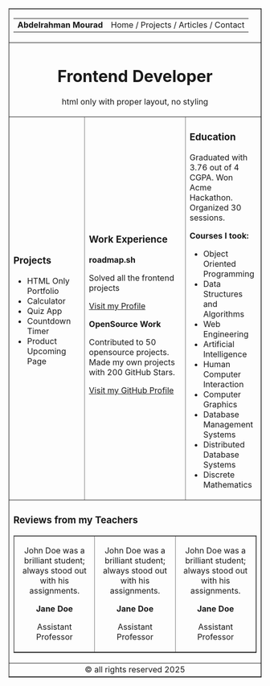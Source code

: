 <!-- https://roadmap.sh/projects/basic-html-website -->
<!DOCTYPE html>
<html lang="en">
<head>
    <meta charset="UTF-8">
    <meta name="viewport" content="width=device-width, initial-scale=1.0">
    <title>Basic HTML Website</title>
</head>
<body>
    <table border="1" cellspacing="0" cellpadding="10" width="100%">
        <tr>
            <td colspan="3">
                <table width="100%">
                    <tr>
                        <td><b>Abdelrahman Mourad</b></td>
                        <td align="right">
                            Home / Projects / Articles / Contact
                        </td>
                    </tr>
                </table>
            </td>
        </tr>
        <tr>
            <td colspan="3" align="center">
                <h1>Frontend Developer</h1>
                <p>html only with proper layout, no styling</p>
            </td>
        </tr>
        <tr>
            <td width="30%">
                <h3>Projects</h3>
                <ul>
                    <li>HTML Only Portfolio</li>
                    <li>Calculator</li>
                    <li>Quiz App</li>
                    <li>Countdown Timer</li>
                    <li>Product Upcoming Page</li>
                </ul>
            </td>
            <td width="40%">
                <h3>Work Experience</h3>
                <p><b>roadmap.sh</b></p>
                <p>Solved all the frontend projects</p>
                <a href="https://roadmap.sh/" target="_blank">Visit my Profile</a>
                <p><b>OpenSource Work</b></p>
                <p>Contributed to 50 opensource projects. Made my own projects with 200 GitHub Stars.</p>
                <a href="https://github.com/Mourad211" target="_blank">Visit my GitHub Profile</a>
            </td>
            <td width="30%">
                <h3>Education</h3>
                <p>Graduated with 3.76 out of 4 CGPA. Won Acme Hackathon. Organized 30 sessions.</p>
                <p><b>Courses I took:</b></p>
                <ul>
                    <li>Object Oriented Programming</li>
                    <li>Data Structures and Algorithms</li>
                    <li>Web Engineering</li>
                    <li>Artificial Intelligence</li>
                    <li>Human Computer Interaction</li>
                    <li>Computer Graphics</li>
                    <li>Database Management Systems</li>
                    <li>Distributed Database Systems</li>
                    <li>Discrete Mathematics</li>
                </ul>
            </td>
        </tr>
        <tr>
            <td colspan="3">
                <h3>Reviews from my Teachers</h3>
                <table width="100%" border="1" cellspacing="10" cellpadding="10">
                    <tr>
                        <td align="center">
                            <p>John Doe was a brilliant student; always stood out with his assignments.</p>
                            <p><b>Jane Doe</b></p>
                            <p>Assistant Professor</p>
                        </td>
                        <td align="center">
                            <p>John Doe was a brilliant student; always stood out with his assignments.</p>
                            <p><b>Jane Doe</b></p>
                            <p>Assistant Professor</p>
                        </td>
                        <td align="center">
                            <p>John Doe was a brilliant student; always stood out with his assignments.</p>
                            <p><b>Jane Doe</b></p>
                            <p>Assistant Professor</p>
                        </td>
                    </tr>
                </table>
            </td>
        </tr>
        <tr>
            <td colspan="3" align="center">
                &copy; all rights reserved 2025
            </td>
        </tr>
    </table>
</body>
</html>
